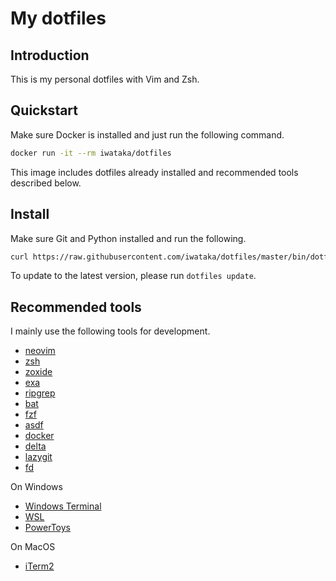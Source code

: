 # My dotfiles

## Introduction

This is my personal dotfiles with Vim and Zsh.

## Quickstart

Make sure Docker is installed and just run the following command.

```bash
docker run -it --rm iwataka/dotfiles
```

This image includes dotfiles already installed and recommended tools described below.

## Install

Make sure Git and Python installed and run the following.

```bash
curl https://raw.githubusercontent.com/iwataka/dotfiles/master/bin/dotfiles |python - install
```

To update to the latest version, please run `dotfiles update`.

## Recommended tools

I mainly use the following tools for development.

- [neovim](https://github.com/neovim/neovim)
- [zsh](https://www.zsh.org/)
- [zoxide](https://github.com/ajeetdsouza/zoxide)
- [exa](https://github.com/ogham/exa)
- [ripgrep](https://github.com/BurntSushi/ripgrep)
- [bat](https://github.com/sharkdp/bat)
- [fzf](https://github.com/junegunn/fzf)
- [asdf](https://asdf-vm.com/)
- [docker](https://www.docker.com/)
- [delta](https://github.com/dandavison/delta)
- [lazygit](https://github.com/jesseduffield/lazygit)
- [fd](https://github.com/sharkdp/fd)

On Windows

- [Windows Terminal](https://github.com/microsoft/terminal)
- [WSL](https://docs.microsoft.com/ja-jp/windows/wsl/)
- [PowerToys](https://docs.microsoft.com/ja-jp/windows/powertoys/)

On MacOS

- [iTerm2](https://iterm2.com/)

